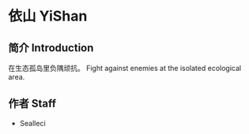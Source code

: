 # 依山 YiShan

## 简介 Introduction

在生态孤岛里负隅顽抗。
Fight against enemies at the isolated ecological area.

## 作者 Staff

- Sealleci
